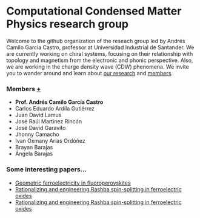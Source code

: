 # Computational Condensed Matter Physics research group

Welcome to the github organization of the reseach group led by Andrés Camilo García Castro, professor at Universidad Industrial de Santander. We are currently working on chiral systems, focusing on their relationship with topology and magnetism from the electronic and phonic perspective. Also, we are working in the charge density wave (CDW) phenomena. We invite you to wander around and learn about [our research](../research/README.md) and [members](../members/README.md).

### Members [+](../members/README.md)
- **Prof. Andrés Camilo García Castro**
- Carlos Eduardo Ardila Gutiérrez
- Juan David Lamus
- José Raúl Martinez Rincón
- José David Garavito
- Jhonny Camacho
- Ivan Oxmany Arias Ordóñez
- Brayan Barajas
- Ángela Barajas

### Some interesting papers...
- [Geometric ferroelectricity in fluoroperovskites](https://scholar.google.com/citations?view_op=view_citation&hl=es&user=vuzcGFsAAAAJ&citation_for_view=vuzcGFsAAAAJ:u5HHmVD_uO8C)
- [Rationalizing and engineering Rashba spin-splitting in ferroelectric oxides](https://scholar.google.com/citations?view_op=view_citation&hl=es&user=vuzcGFsAAAAJ&citation_for_view=vuzcGFsAAAAJ:j3f4tGmQtD8C)
- [Rationalizing and engineering Rashba spin-splitting in ferroelectric oxides](https://scholar.google.com/citations?view_op=view_citation&hl=es&user=vuzcGFsAAAAJ&citation_for_view=vuzcGFsAAAAJ:roLk4NBRz8UC)
